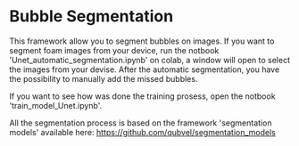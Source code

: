 # Bubble Segmentation

This framework allow you to segment bubbles on images. If you want to segment foam images from your device, run the notbook 'Unet_automatic_segmentation.ipynb' on colab, a window will open to select the images from your devise. After the automatic segmentation, you have the possibility to manually add the missed bubbles.

If you want to see how was done the training prosess, open the notbook 'train_model_Unet.ipynb'.

All the segmentation process is based on the framework 'segmentation models' available here:
https://github.com/qubvel/segmentation_models
